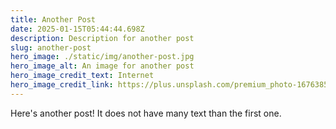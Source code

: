 ```yaml
---
title: Another Post
date: 2025-01-15T05:44:44.698Z
description: Description for another post
slug: another-post
hero_image: ./static/img/another-post.jpg
hero_image_alt: An image for another post
hero_image_credit_text: Internet
hero_image_credit_link: https://plus.unsplash.com/premium_photo-1676385777209-1d435cc69c5a?q=80&w=1170&auto=format&fit=crop&ixlib=rb-4.0.3&ixid=M3wxMjA3fDB8MHxwaG90by1wYWdlfHx8fGVufDB8fHx8fA%3D%3D
---
```


Here's another post! It does not have many text than the first one.
